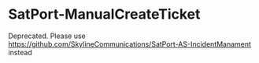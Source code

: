 # SatPort-ManualCreateTicket

Deprecated. Please use https://github.com/SkylineCommunications/SatPort-AS-IncidentManament instead

